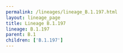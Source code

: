 ```yaml
---
permalink: /lineages/lineage_B.1.197.html
layout: lineage_page
title: Lineage B.1.197
lineage: B.1.197
parent: B.1
children: ['B.1.197']
---
```

